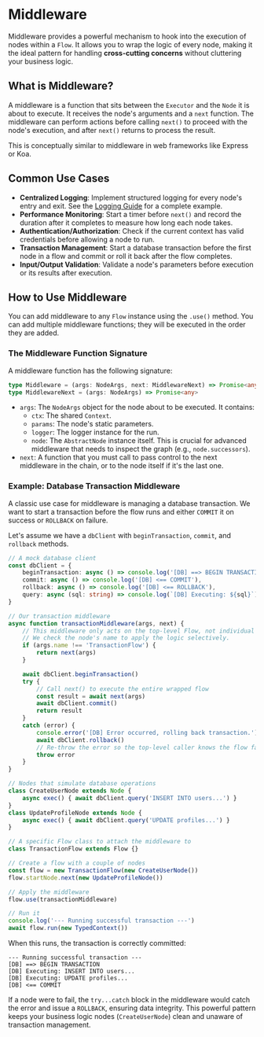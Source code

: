 # Middleware

Middleware provides a powerful mechanism to hook into the execution of nodes within a `Flow`. It allows you to wrap the logic of every node, making it the ideal pattern for handling **cross-cutting concerns** without cluttering your business logic.

## What is Middleware?

A middleware is a function that sits between the `Executor` and the `Node` it is about to execute. It receives the node's arguments and a `next` function. The middleware can perform actions before calling `next()` to proceed with the node's execution, and after `next()` returns to process the result.

This is conceptually similar to middleware in web frameworks like Express or Koa.

## Common Use Cases

- **Centralized Logging**: Implement structured logging for every node's entry and exit. See the [Logging Guide](./logging.md) for a complete example.
- **Performance Monitoring**: Start a timer before `next()` and record the duration after it completes to measure how long each node takes.
- **Authentication/Authorization**: Check if the current context has valid credentials before allowing a node to run.
- **Transaction Management**: Start a database transaction before the first node in a flow and commit or roll it back after the flow completes.
- **Input/Output Validation**: Validate a node's parameters before execution or its results after execution.

## How to Use Middleware

You can add middleware to any `Flow` instance using the `.use()` method. You can add multiple middleware functions; they will be executed in the order they are added.

### The Middleware Function Signature

A middleware function has the following signature:

```typescript
type Middleware = (args: NodeArgs, next: MiddlewareNext) => Promise<any>
type MiddlewareNext = (args: NodeArgs) => Promise<any>
```

- `args`: The `NodeArgs` object for the node about to be executed. It contains:
  - `ctx`: The shared `Context`.
  - `params`: The node's static parameters.
  - `logger`: The logger instance for the run.
  - `node`: The `AbstractNode` instance itself. This is crucial for advanced middleware that needs to inspect the graph (e.g., `node.successors`).
- `next`: A function that you must call to pass control to the next middleware in the chain, or to the node itself if it's the last one.

### Example: Database Transaction Middleware

A classic use case for middleware is managing a database transaction. We want to start a transaction before the flow runs and either `COMMIT` it on success or `ROLLBACK` on failure.

Let's assume we have a `dbClient` with `beginTransaction`, `commit`, and `rollback` methods.

```typescript
// A mock database client
const dbClient = {
	beginTransaction: async () => console.log('[DB] ==> BEGIN TRANSACTION'),
	commit: async () => console.log('[DB] <== COMMIT'),
	rollback: async () => console.log('[DB] <== ROLLBACK'),
	query: async (sql: string) => console.log(`[DB] Executing: ${sql}`),
}

// Our transaction middleware
async function transactionMiddleware(args, next) {
	// This middleware only acts on the top-level Flow, not individual nodes.
	// We check the node's name to apply the logic selectively.
	if (args.name !== 'TransactionFlow') {
		return next(args)
	}

	await dbClient.beginTransaction()
	try {
		// Call next() to execute the entire wrapped flow
		const result = await next(args)
		await dbClient.commit()
		return result
	}
	catch (error) {
		console.error('[DB] Error occurred, rolling back transaction.')
		await dbClient.rollback()
		// Re-throw the error so the top-level caller knows the flow failed
		throw error
	}
}

// Nodes that simulate database operations
class CreateUserNode extends Node {
	async exec() { await dbClient.query('INSERT INTO users...') }
}
class UpdateProfileNode extends Node {
	async exec() { await dbClient.query('UPDATE profiles...') }
}

// A specific Flow class to attach the middleware to
class TransactionFlow extends Flow {}

// Create a flow with a couple of nodes
const flow = new TransactionFlow(new CreateUserNode())
flow.startNode.next(new UpdateProfileNode())

// Apply the middleware
flow.use(transactionMiddleware)

// Run it
console.log('--- Running successful transaction ---')
await flow.run(new TypedContext())
```

When this runs, the transaction is correctly committed:

```
--- Running successful transaction ---
[DB] ==> BEGIN TRANSACTION
[DB] Executing: INSERT INTO users...
[DB] Executing: UPDATE profiles...
[DB] <== COMMIT
```

If a node were to fail, the `try...catch` block in the middleware would catch the error and issue a `ROLLBACK`, ensuring data integrity. This powerful pattern keeps your business logic nodes (`CreateUserNode`) clean and unaware of transaction management.
